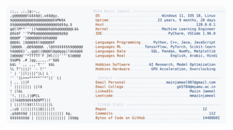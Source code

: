 <picture>
  <source srcset="https://raw.githubusercontent.com/mmazinjameel/mmazinjameel/main/dark_mode.svg?v=1756774226" media="(prefers-color-scheme: dark)">
  <img src="https://raw.githubusercontent.com/mmazinjameel/mmazinjameel/main/light_mode.svg?v=1756774226">
</picture>
